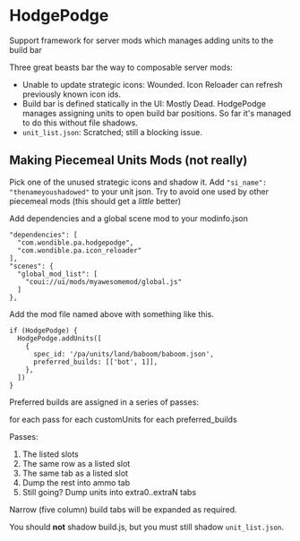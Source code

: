 # HodgePodge

Support framework for server mods which manages adding units to the build bar

Three great beasts bar the way to composable server mods:

- Unable to update strategic icons: Wounded. Icon Reloader can refresh previously known icon ids.
- Build bar is defined statically in the UI: Mostly Dead. HodgePodge manages assigning units to open build bar positions. So far it's managed to do this without file shadows.
- `unit_list.json`: Scratched; still a blocking issue.

## Making Piecemeal Units Mods (not really)

Pick one of the unused strategic icons and shadow it. Add `"si_name": "thenameyoushadowed"` to your unit json. Try to avoid one used by other piecemeal mods (this should get a *little* better)

Add dependencies and a global scene mod to your modinfo.json

    "dependencies": [
      "com.wondible.pa.hodgepodge",
      "com.wondible.pa.icon_reloader"
    ],
    "scenes": {
      "global_mod_list": [
        "coui://ui/mods/myawesomemod/global.js"
      ]
    },

Add the mod file named above with something like this.

    if (HodgePodge) {
      HodgePodge.addUnits([
        {
          spec_id: '/pa/units/land/baboom/baboom.json',
          preferred_builds: [['bot', 1]],
        },
      ])
    }

Preferred builds are assigned in a series of passes:

for each pass
  for each customUnits
    for each preferred_builds

Passes: 

1. The listed slots
2. The same row as a listed slot
3. The same tab as a listed slot
4. Dump the rest into ammo tab
5. Still going? Dump units into extra0..extraN tabs

Narrow (five column) build tabs will be expanded as required.

You should **not** shadow build.js, but you must still shadow `unit_list.json`.
